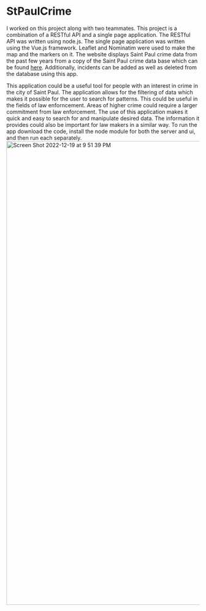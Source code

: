 # StPaulCrime
I worked on this project along with two teammates. This project is a combination of a RESTful API and a single page application. The RESTful API was written using node.js. The single page application was written using the Vue.js framework. Leaflet and Nominatim were used to make the map and the markers on it. The website displays Saint Paul crime data from the past few years from a copy of the Saint Paul crime data base which can be found <a href="https://information.stpaul.gov/datasets/stpaul::crime-incident-report/about" target="_blank">here</a>. Additionally, incidents can be added as well as deleted from the database using this app. <br/>

This application could be a useful tool for people with an interest in crime in the city of Saint Paul. The application allows for the filtering of data which makes it possible for the user to search for patterns. This could be useful in the fields of law enforncement. Areas of higher crime could require a larger commitment from law enforcement. The use of this application makes it quick and easy to search for and manipulate desired data. The information it provides could also be important for law makers in a similar way. To run the app download the code, install the node module for both the server and ui, and then run each separately.
<img width="1211" alt="Screen Shot 2022-12-19 at 9 51 39 PM" src="https://user-images.githubusercontent.com/115058774/208579718-200ac817-425c-45eb-8600-11ee3d92a0a7.png">
